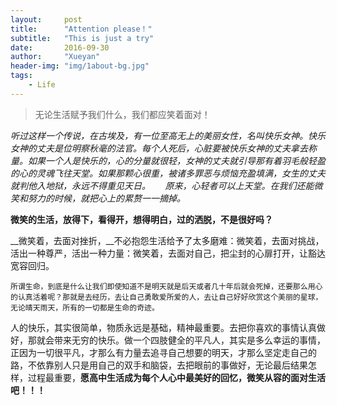 ```yaml
---
layout:     post
title:      "Attention please！"
subtitle:   "This is just a try"
date:       2016-09-30
author:     "Xueyan"
header-img: "img/1about-bg.jpg"
tags:
    - Life
---
```


> 无论生活赋予我们什么，我们都应笑着面对！    

*听过这样一个传说，在古埃及，有一位至高无上的美丽女性，名叫快乐女神。快乐女神的丈夫是位明察秋毫的法官。每个人死后，心脏要被快乐女神的丈夫拿去称量。如果一个人是快乐的，心的分量就很轻，女神的丈夫就引导那有着羽毛般轻盈的心的灵魂飞往天堂。如果那颗心很重，被诸多罪恶与烦恼充盈填满，女生的丈夫就判他入地狱，永远不得重见天日。
    
原来，心轻者可以上天堂。在我们还能微笑和努力的时候，就把心上的累赘一一摘掉。*

**微笑的生活，放得下，看得开，想得明白，过的洒脱，不是很好吗？**

__微笑着，去面对挫折，__不必抱怨生活给予了太多磨难：微笑着，去面对挑战，活出一种尊严，活出一种力量：微笑着，去面对自己，把尘封的心扉打开，让豁达宽容回归。 

    所谓生命，到底是什么让我们即使知道不是明天就是后天或者几十年后就会死掉，还要那么用心的认真活着呢？那就是去经历，去让自己勇敢爱所爱的人，去让自己好好欣赏这个美丽的星球，无论晴天雨天，所有的一切都是生命的奇迹。

人的快乐，其实很简单，物质永远是基础，精神最重要。去把你喜欢的事情认真做好，那就会带来无穷的快乐。做一个四肢健全的平凡人，其实是多么幸运的事情，正因为一切很平凡，才那么有力量去追寻自己想要的明天，才那么坚定走自己的路，不依靠别人只是用自己的双手和脑袋，去把眼前的事做好，无论最后结果怎样，过程最重要，**愿高中生活成为每个人心中最美好的回忆，微笑从容的面对生活吧！！！**



